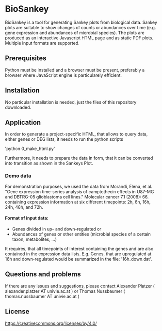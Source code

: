# BioSankey

BioSankey is a tool for generating Sankey plots from biological data. Sankey plots are suitable to show changes of counts or abundances over time (e.g. gene expression and abundances of microbial species). The plots are produced as an interactive Javascript HTML page and as static PDF plots. Multiple input formats are supported.

## Prerequisites

Python must be installed and a browser must be present, preferably a browser where JavaScript engine is particularely efficient.

## Installation

No particular installation is needed, just the files of this repository downloaded.

## Application

In order to generate a project-specific HTML, that allows to query data, either genes or DEG lists, it needs to run the python scripts

'python 0_make_html.py'

Furthermore, it needs to prepare the data in form, that it can be converted into transition as shown in the Sankeys Plot.


### Demo data

For demonstration purposes, we used the data from
Morandi, Elena, et al. "Gene expression time-series analysis of camptothecin effects in U87-MG and DBTRG-05 glioblastoma cell lines." Molecular cancer 7.1 (2008): 66.
containing expression information at six different timepoints: 2h, 6h, 16h, 24h, 48h, and 72h.

#### Format of input data:
- Genes divided in up- and down-regulated
or
- Abundances of genes or other entities (microbial species of a certain taxon, metabolites, ...)

It requires, that all timepoints of interest containing the genes and are also contained in the expression data lists.
E.g. Genes, that are upregulated at 16h and down-regulated would be summarized in the file: '16h_down.dat'.


## Questions and problems

If there are any issues and suggestions, please contact 
Alexander Platzer ( alexander.platzer AT univie.ac.at ) or Thomas Nussbaumer ( thomas.nussbaumer AT univie.ac.at )

## License
https://creativecommons.org/licenses/by/4.0/

